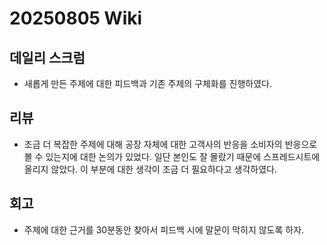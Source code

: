 # 20250805 Wiki

## 데일리 스크럼

- 새롭게 만든 주제에 대한 피드백과 기존 주제의 구체화를 진행하였다.

## 리뷰

- 조금 더 복잡한 주제에 대해 공장 자체에 대한 고객사의 반응을 소비자의 반응으로 볼 수 있는지에 대한 논의가 있었다. 일단 본인도 잘 몰랐기 때문에 스프레드시트에 올리지 않았다. 이 부분에 대한 생각이 조금 더 필요하다고 생각하였다.

## 회고

- 주제에 대한 근거를 30분동안 찾아서 피드백 시에 말문이 막히지 않도록 하자.